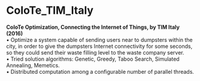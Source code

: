 # CoIoTe_TIM_Italy

<b>CoIoTe Optimization, Connecting the Internet of Things, by TIM Italy (2016) </b> <br />
• Optimize a system capable of sending users near to dumpsters within the city, in order to give the dumpsters Internet connectivity for some seconds, so they could send their waste filling level to the waste company server. <br />
• Tried solution algorithms: Genetic, Greedy, Taboo Search, Simulated Annealing, Memetics. <br />
• Distributed computation among a configurable number of parallel threads. <br />
 
